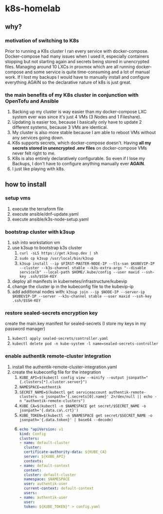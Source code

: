 # k8s-homelab

## why?

### motivation of switching to K8s
Prior to running a K8s cluster I ran every service with docker-compose. Docker-compose had many issues when I used it, especially containers stopping but not starting again and secrets being stored in unencrypted files. Managing around 10 LXCs in proxmox which are all running docker-compose and some service is quite time-consuming and a lot of manual work. If I lost my backups I would have to manually install and configure everything AGAIN so the declarative nature of k8s is just great.

### the main benefits of my K8s cluster in conjunction with OpenTofu and Ansible

1. Backing up my cluster is way easier than my docker-compose LXC system ever was since it's just 4 VMs (3 Nodes and 1 Fileshare).
2. Updating is easier too, because I basically only have to update 2 different systems, because 3 VMs are identical.
3. My cluster is also more stable because I am able to reboot VMs without any services going down.
4. K8s supports secrets, which docker-compose doesn't. Having **all my secrets stored in unencrypted .env files** on docker-compose VMs never felt right to me.
5. K8s is also entirely declaratively configurable. So even if I lose my Backups, I don't have to configure anything manually ever **AGAIN**.
6. I just like playing with k8s.

## how to install
   
### setup vms
1. execute the terraform file
2. execute ansible/dnf-update.yaml
3. execute ansible/k3s-node-setup.yaml

### bootstrap cluster with k3sup

1. ssh into workstation vm
2. use k3sup to bootstrap k3s cluster
   1. `curl -sLS https://get.k3sup.dev | sh`
   2. `sudo cp k3sup /usr/local/bin/k3sup`
   3. `k3sup install --ip $FIRST-MASTER-NODE-IP --tls-san $KUBEVIP-IP --cluster --k3s-channel stable --k3s-extra-args "--disable servicelb" --local-path $HOME/.kube/config --user maxid --ssh-key .ssh/$SSH-KEY`
3. deploy all manifests in kubernetes/infrastructure/kubevip
4. change the cluster ip in the kubeconfig file to the kubevip-ip
5. add additional nodes with:  `k3sup join --ip $NODE-IP --server-ip $KUBEVIP-IP --server --k3s-channel stable --user maxid --ssh-key .ssh/$SSH-KEY`

### restore sealed-secrets encryption key

create the main.key manifest for sealed-secrets (I store my keys in my password manager)

1. `kubectl apply sealed-secrets/controller.yaml`
2. `kubectl delete pod -n kube-system -l name=sealed-secrets-controller`

### enable authentik remote-cluster integration 

1.  install the authentik-remote-cluster-integration.yaml
2. create the kubeconfig file for the integration
   1. `KUBE_API=$(kubectl config view --minify --output jsonpath="{.clusters[*].cluster.server}")`
   2. `NAMESPACE=authentik`
   3. `SECRET_NAME=$(kubectl get serviceaccount authentik-remote-clusters -o jsonpath='{.secrets[0].name}' 2>/dev/null || echo -n "authentik-remote-clusters")`
   4. `KUBE_CA=$(kubectl -n $NAMESPACE get secret/$SECRET_NAME -o jsonpath='{.data.ca\.crt}')`
   5. `KUBE_TOKEN=$(kubectl -n $NAMESPACE get secret/$SECRET_NAME -o jsonpath='{.data.token}' | base64 --decode)`
   6. ``` yaml  
      echo "apiVersion: v1
      kind: Config
      clusters:
      - name: default-cluster
        cluster:
        certificate-authority-data: ${KUBE_CA}
        server: ${KUBE_API}
        contexts:
      - name: default-context
        context:
        cluster: default-cluster
        namespace: $NAMESPACE
        user: authentik-user
        current-context: default-context
        users:
      - name: authentik-user
        user:
        token: ${KUBE_TOKEN}" > config.yaml
      ``` 
